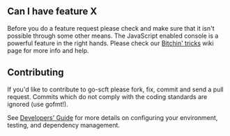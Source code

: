 ## Can I have feature X

Before you do a feature request please check and make sure that it isn't possible
through some other means. The JavaScript enabled console is a powerful feature
in the right hands. Please check our [Bitchin' tricks](https://github.com/SmartCrowdFunds/go-scft/wiki/bitchin-tricks) wiki page for more info
and help.

## Contributing

If you'd like to contribute to go-scft please fork, fix, commit and
send a pull request. Commits which do not comply with the coding standards
are ignored (use gofmt!).

See [Developers' Guide](https://github.com/SmartCrowdFunds/go-scft/wiki/Developers'-Guide)
for more details on configuring your environment, testing, and
dependency management.
